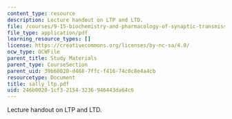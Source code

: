 ```yaml
---
content_type: resource
description: Lecture handout on LTP and LTD.
file: /courses/9-15-biochemistry-and-pharmacology-of-synaptic-transmission-fall-2007/246b00201cf321543236946443da64c6_sally_ltp.pdf
file_type: application/pdf
learning_resource_types: []
license: https://creativecommons.org/licenses/by-nc-sa/4.0/
ocw_type: OCWFile
parent_title: Study Materials
parent_type: CourseSection
parent_uid: 39b60020-d468-7ffc-f416-74c0c8e4a4cb
resourcetype: Document
title: sally_ltp.pdf
uid: 246b0020-1cf3-2154-3236-946443da64c6
---
```

Lecture handout on LTP and LTD.